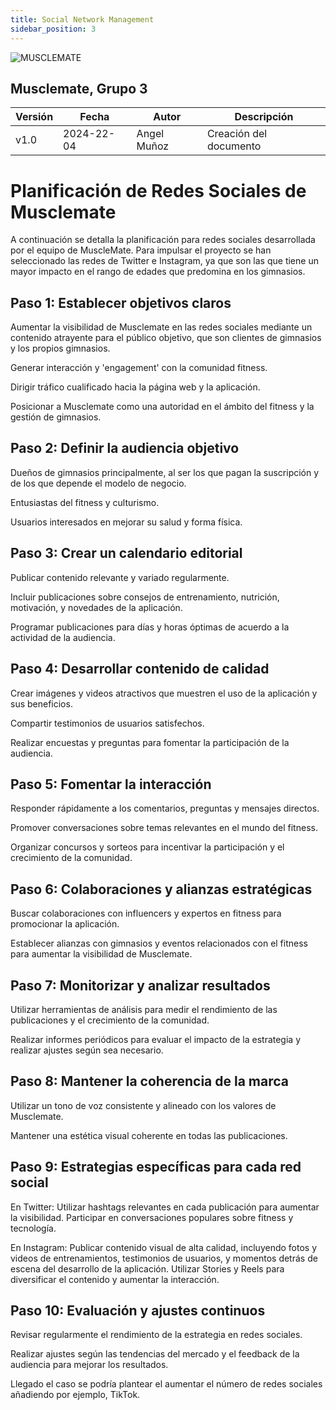```yaml
---
title: Social Network Management
sidebar_position: 3
---
```

![MUSCLEMATE](logo.png)

## Musclemate, Grupo 3

| Versión | Fecha      | Autor | Descripción            |
| ------- | ---------- | ----- | ---------------------- |
| v1.0    | 2024-22-04 | Angel Muñoz   | Creación del documento |

# Planificación de Redes Sociales de Musclemate

A continuación se detalla la planificación para redes sociales desarrollada por el equipo de MuscleMate. 
Para impulsar el proyecto se han seleccionado las redes de Twitter e Instagram, ya que son las que tiene un mayor impacto en el rango de edades que predomina en los gimnasios.

## Paso 1: Establecer objetivos claros

Aumentar la visibilidad de Musclemate en las redes sociales mediante un contenido atrayente para el público objetivo, que son clientes de gimnasios y los propios gimnasios.

Generar interacción y 'engagement' con la comunidad fitness.

Dirigir tráfico cualificado hacia la página web y la aplicación.

Posicionar a Musclemate como una autoridad en el ámbito del fitness y la gestión de gimnasios.

## Paso 2: Definir la audiencia objetivo

Dueños de gimnasios principalmente, al ser los que pagan la suscripción y de los que depende el modelo de negocio.

Entusiastas del fitness y culturismo.

Usuarios interesados en mejorar su salud y forma física.

## Paso 3: Crear un calendario editorial

Publicar contenido relevante y variado regularmente.

Incluir publicaciones sobre consejos de entrenamiento, nutrición, motivación, y novedades de la aplicación.

Programar publicaciones para días y horas óptimas de acuerdo a la actividad de la audiencia.

## Paso 4: Desarrollar contenido de calidad

Crear imágenes y videos atractivos que muestren el uso de la aplicación y sus beneficios.

Compartir testimonios de usuarios satisfechos.

Realizar encuestas y preguntas para fomentar la participación de la audiencia.

## Paso 5: Fomentar la interacción

Responder rápidamente a los comentarios, preguntas y mensajes directos.

Promover conversaciones sobre temas relevantes en el mundo del fitness.

Organizar concursos y sorteos para incentivar la participación y el crecimiento de la comunidad.

## Paso 6: Colaboraciones y alianzas estratégicas

Buscar colaboraciones con influencers y expertos en fitness para promocionar la aplicación.

Establecer alianzas con gimnasios y eventos relacionados con el fitness para aumentar la visibilidad de Musclemate.

## Paso 7: Monitorizar y analizar resultados

Utilizar herramientas de análisis para medir el rendimiento de las publicaciones y el crecimiento de la comunidad.

Realizar informes periódicos para evaluar el impacto de la estrategia y realizar ajustes según sea necesario.

## Paso 8: Mantener la coherencia de la marca

Utilizar un tono de voz consistente y alineado con los valores de Musclemate.

Mantener una estética visual coherente en todas las publicaciones.

## Paso 9: Estrategias específicas para cada red social

En Twitter: Utilizar hashtags relevantes en cada publicación para aumentar la visibilidad. Participar en conversaciones populares sobre fitness y tecnología.

En Instagram: Publicar contenido visual de alta calidad, incluyendo fotos y videos de entrenamientos, testimonios de usuarios, y momentos detrás de escena del desarrollo de la aplicación. Utilizar Stories y Reels para diversificar el contenido y aumentar la interacción.

## Paso 10: Evaluación y ajustes continuos

Revisar regularmente el rendimiento de la estrategia en redes sociales.

Realizar ajustes según las tendencias del mercado y el feedback de la audiencia para mejorar los resultados.

Llegado el caso se podría plantear el aumentar el número de redes sociales añadiendo por ejemplo, TikTok.